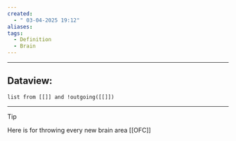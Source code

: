 ```yaml
---
created:
  - " 03-04-2025 19:12"
aliases: 
tags:
  - Definition
  - Brain
---
```


---
## Dataview:
```dataview
list from [[]] and !outgoing([[]])
```
---



> [!tip] 
> Here is for throwing every new brain area
> [[OFC]]

